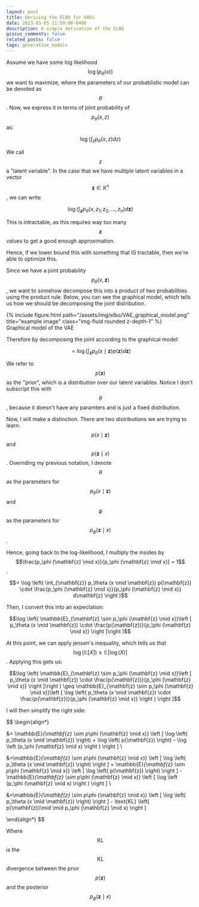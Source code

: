 ```yaml
---
layout: post
title: Deriving the ELBO for VAEs
date: 2023-03-05 11:59:00-0400
description: A simple derivation of the ELBO
giscus_comments: false
related_posts: false
tags: generative_models
---
```



Assume we have some log likelihood $$\log(p_\theta(x))$$ we want to maximize, where the parameters of our probablistic model can be denoted as $$\theta$$. Now, we express it in terms of joint probability of $$p_\theta(x, z)$$ as:

$$\log \left( \int_z p_\theta (x,z) dz \right )$$

We call $$z$$ a "latent variable". In the case that we have multiple latent variables in a vector $$\mathbf{z} \in \mathbb{R}^n$$, we can write 

$$\log \left( \int_\mathbf{z} p_\theta (x,z_1, z_2, \dots, z_n) d\mathbf{z}  \right )$$


This is intractable, as this requires way too many $$\mathbf{z}$$ values to get a good enough approximation.

Hence, if we lower bound this with something that IS tractable, then we're able to optimize this. 

Since we have a joint probability $$p_\theta(x, \mathbf{z})$$, we want to somehow decompose this into a product of two probabilities using the product rule. Below, you can see the graphical model, which tells us how we should be decomposing the joint distribution.


<div class="row">
    <div class="col-sm mt-3 mt-md-0">
        {% include figure.html path="/assets/img/elbo/VAE_graphical_model.png" title="example image" class="img-fluid rounded z-depth-1" %}
    </div>
</div>
<div class="caption">
    Graphical model of the VAE
</div>

Therefore by decomposing the joint according to the graphical model:

$$= \log \left( \int_{\mathbf{z}} p_\theta (x \mid \mathbf{z}) p(\mathbf{z}) d\mathbf{z} \right )$$

We refer to $$p(\mathbf{z})$$ as the "prior", which is a distribution over our latent variables. Notice I don't subscript this with $$\theta$$, because it doesn't have any paramters and is just a fixed distribution.

Now, I will make a distinction. There are two distributions we are trying to learn: $$p(x \mid \mathbf{z})$$ and $$p( \mathbf{z} \mid x)$$. Overriding my previous notation, I denote $$\theta$$ as the parameters for $$p_\theta(x \mid \mathbf{z})$$ and $$\phi$$ as the parameters for $$p_\phi(\mathbf{z} \mid x)$$.

Hence, going back to the log-likelihood, I multiply the insides by $$\frac{p_\phi (\mathbf{z} \mid x)}{p_\phi (\mathbf{z} \mid x)} = 1$$.


$$= \log \left( \int_{\mathbf{z}} p_\theta (x \mid \mathbf{z}) p(\mathbf{z}) \cdot \frac{p_\phi (\mathbf{z} \mid x)}{p_\phi (\mathbf{z} \mid x)} d\mathbf{z} \right )$$

Then, I convert this into an expectation:

$$\log \left( \mathbb{E}_{\mathbf{z} \sim p_\phi (\mathbf{z} \mid x)}\left [ p_\theta (x \mid \mathbf{z})  \cdot \frac{p(\mathbf{z})}{p_\phi (\mathbf{z} \mid x)} \right ]\right )$$

At this point, we can apply jensen's inequality, which tells us that $$\log \left( \mathbb{E}\left [X \right] \right ) \geq \mathbb{E}\left [\log(X) \right]$$. Applying this gets us:

$$\log \left( \mathbb{E}_{\mathbf{z} \sim p_\phi (\mathbf{z} \mid x)}\left [ p_\theta (x \mid \mathbf{z})  \cdot \frac{p(\mathbf{z})}{p_\phi (\mathbf{z} \mid x)}  \right ]\right ) \geq \mathbb{E}_{\mathbf{z} \sim p_\phi (\mathbf{z} \mid x)}\left [ \log \left(  p_\theta (x \mid \mathbf{z})  \cdot \frac{p(\mathbf{z})}{p_\phi (\mathbf{z} \mid x)} \right ) \right ]$$

I will then simplify the right side:


$$
\begin{align*}

&= \mathbb{E}_{\mathbf{z} \sim p_\phi (\mathbf{z} \mid x)} \left [ \log \left(  p_\theta (x \mid \mathbf{z}) \right)  + \log \left( p(\mathbf{z}) \right) - \log \left (p_\phi (\mathbf{z} \mid x) \right ) \right ] \\


&=\mathbb{E}_{\mathbf{z} \sim p_\phi (\mathbf{z} \mid x)} \left [ \log \left(  p_\theta (x \mid \mathbf{z}) \right) \right ]  + \mathbb{E}_{\mathbf{z} \sim p_\phi (\mathbf{z} \mid x)} \left [ \log \left( p(\mathbf{z}) \right) \right ] - \mathbb{E}_{\mathbf{z} \sim p_\phi (\mathbf{z} \mid x)} \left [ \log \left (p_\phi (\mathbf{z} \mid x) \right ) \right ] \\


&=\mathbb{E}_{\mathbf{z} \sim p_\phi (\mathbf{z} \mid x)} \left [ \log \left(  p_\theta (x \mid \mathbf{z}) \right) \right ]  - \text{KL} \left[  p(\mathbf{z})\mid \mid p_\phi (\mathbf{z} \mid x) \right ]

\end{align*}
$$

Where $$\text{KL}$$ is the $$\text{KL}$$ divergence between the prior $$p(\mathbf{z})$$ and the posterior $$p_\phi(\mathbf{z} \mid x)$$